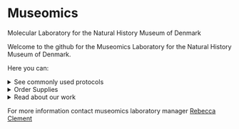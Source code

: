 # Museomics
Molecular Laboratory for the Natural History Museum of Denmark

Welcome to the github for the Museomics Laboratory for the Natural History Museum of Denmark.

Here you can:

<details>
<summary>See commonly used protocols</summary>
<br>
  
* [Santa Cruz single stranded library prep for ancient DNA](https://www.protocols.io/view/santa-cruz-reaction-scr-single-stranded-ancient-dn-d4sc8waw.html) (used by Pete Hosner and bird genomics group) 

</details>

<details>
<summary>Order Supplies</summary>
<br>
* [This link might be a survey that goes to airtable]()
</details>

<details>
<summary>Read about our work</summary>
<br>
* [Link to publication from our group]()
</details>

For more information contact museomics laboratory manager [Rebecca Clement](rc@snm.ku.dk) 
